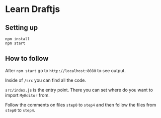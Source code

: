 # Learn Draftjs

## Setting up

```
npm install
npm start
```

## How to follow

After `npm start` go to `http://localhost:8080` to see output.

Inside of `/src` you can find all the code.

`src/index.js` is the entry point. There you can set where do you want to import `MyEditor` from.

Follow the comments on files `step0` to `step4` and then follow the files from `step0` to `step4`.
